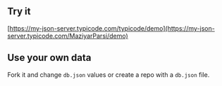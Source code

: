 ## Try it

[https://my-json-server.typicode.com/typicode/demo](https://my-json-server.typicode.com/MaziyarParsi/demo)

## Use your own data

Fork it and change `db.json` values or create a repo with a `db.json` file.
